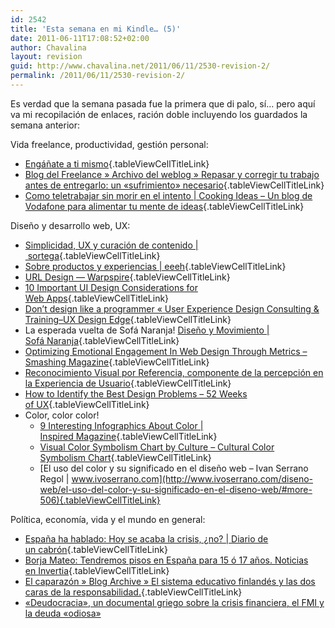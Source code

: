 ```yaml
---
id: 2542
title: 'Esta semana en mi Kindle… (5)'
date: 2011-06-11T17:08:52+02:00
author: Chavalina
layout: revision
guid: http://www.chavalina.net/2011/06/11/2530-revision-2/
permalink: /2011/06/11/2530-revision-2/
---
```

Es verdad que la semana pasada fue la primera que di palo, sí… pero aquí va mi recopilación de enlaces, ración doble incluyendo los guardados la semana anterior:

Vida freelance, productividad, gestión personal:

  * [Engáñate a ti mismo](http://desencadenado.com/2011/05/enganate-a-ti-mismo.html){.tableViewCellTitleLink}
  * [Blog del Freelance » Archivo del weblog » Repasar y corregir tu trabajo antes de entregarlo: un «sufrimiento» necesario](http://facturagem.com/blogdelfreelance/2011/01/30/repasar-y-corregir-tu-trabajo-antes-de-entregarlo-un-sufrimiento-necesario/){.tableViewCellTitleLink}
  * [Como teletrabajar sin morir en el intento | Cooking Ideas &#8211; Un blog de Vodafone para alimentar tu mente de ideas](http://www.cookingideas.es/los-peligros-del-teletrabajo-20110531.html){.tableViewCellTitleLink}

Diseño y desarrollo web, UX:

  * [Simplicidad, UX y curación de contenido | sortega](http://www.sortega.com/blog/simplicidad-ux-y-curacion-de-contenido/){.tableViewCellTitleLink}
  * [Sobre productos y experiencias | eeeh](http://eeeh.net/2011/05/sobre-productos-y-experiencias/){.tableViewCellTitleLink}
  * [URL Design — Warpspire](http://warpspire.com/posts/url-design/){.tableViewCellTitleLink}
  * [10 Important UI Design Considerations for Web Apps](http://sixrevisions.com/user-interface/10-important-ui-design-considerations-for-web-apps/){.tableViewCellTitleLink}
  * [Don&#8217;t design like a programmer « User Experience Design Consulting & Training–UX Design Edge](http://www.uxdesignedge.com/2010/03/dont-design-like-a-programmer/){.tableViewCellTitleLink}
  * La esperada vuelta de Sofá Naranja! [Diseño y Movimiento | Sofá Naranja](http://sofanaranja.com/2011/05/31/diseno-y-movimiento/){.tableViewCellTitleLink}
  * [Optimizing Emotional Engagement In Web Design Through Metrics &#8211; Smashing Magazine](http://www.smashingmagazine.com/2011/05/19/optimizing-emotional-engagement-in-web-design-through-metrics/){.tableViewCellTitleLink}
  * [Reconocimiento Visual por Referencia, componente de la percepción en la Experiencia de Usuario](http://www.nosolousabilidad.com/articulos/reconocimiento_visual.htm){.tableViewCellTitleLink}
  * [How to Identify the Best Design Problems &#8211; 52 Weeks of UX](http://52weeksofux.com/post/6069568681/how-to-identify-the-best-design-problems){.tableViewCellTitleLink}
  * Color, color color! 
      * [9 Interesting Infographics About Color | Inspired Magazine](http://www.inspiredm.com/9-interesting-infographics-about-color/){.tableViewCellTitleLink}
      * [Visual Color Symbolism Chart by Culture &#8211; Cultural Color Symbolism Chart](http://webdesign.about.com/od/colorcharts/l/bl_colorculture.htm){.tableViewCellTitleLink}
      * [El uso del color y su significado en el diseño web &#8211; Ivan Serrano Regol | www.ivoserrano.com](http://www.ivoserrano.com/diseno-web/el-uso-del-color-y-su-significado-en-el-diseno-web/#more-506){.tableViewCellTitleLink}

Política, economía, vida y el mundo en general:

  * [España ha hablado: Hoy se acaba la crisis, ¿no? | Diario de un cabrón](http://www.sergiorojas.es/2011/05/23/espana-ha-balado-hoy-se-acaba-la-crisis-%C2%BFno/){.tableViewCellTitleLink}
  * [Borja Mateo: Tendremos pisos en España para 15 ó 17 años. Noticias en Invertia](http://www.invertia.com/noticias/articulo-final.asp?idNoticia=2523749){.tableViewCellTitleLink}
  * [El caparazón » Blog Archive » El sistema educativo finlandés y las dos caras de la responsabilidad.](http://www.dreig.eu/caparazon/2011/06/03/educacion-finlandia-responsabilida/){.tableViewCellTitleLink}
  * <a href="http://www.elblogsalmon.com/economia/deudocracia-un-documental-griego-sobre-la-crisis-financiera-el-fmi-y-la-deuda" target="_blank">«Deudocracia», un documental griego sobre la crisis financiera, el FMI y la deuda «odiosa»</a>